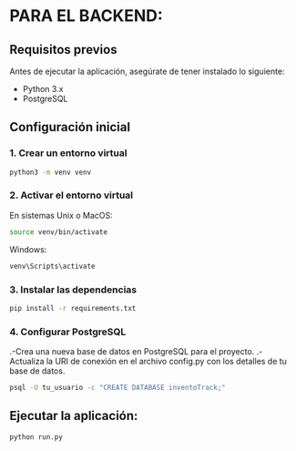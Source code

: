 # PARA EL BACKEND:

## Requisitos previos

Antes de ejecutar la aplicación, asegúrate de tener instalado lo siguiente:

- Python 3.x
- PostgreSQL

## Configuración inicial

### 1. Crear un entorno virtual

```bash
python3 -m venv venv
```

### 2. Activar el entorno virtual

En sistemas Unix o MacOS:

```bash
source venv/bin/activate
```
Windows:
```bash
venv\Scripts\activate
```

### 3. Instalar las dependencias

```bash
pip install -r requirements.txt
```

### 4. Configurar PostgreSQL
.-Crea una nueva base de datos en PostgreSQL para el proyecto.
.-Actualiza la URI de conexión en el archivo config.py con los detalles de tu base de datos.

```bash
psql -U tu_usuario -c "CREATE DATABASE inventoTrack;"
```

## Ejecutar la aplicación:

```bash
python run.py
```


